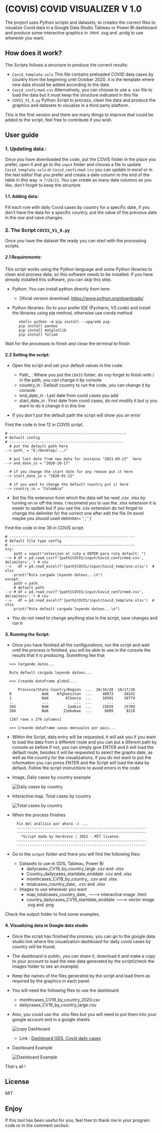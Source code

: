 # (COVIS) COVID VISUALIZER V 1.0

The project uses Python scripts and datasets, to creates the correct files to visualize Covid data in a Google Data Studio  Tableau or Power BI dashboard and produce some interactive graphics in .html .svg and .pndg to use wherever you want.

## How does it work?
The Scripts follows a structure to produce the correct results:
 * `Covid_template.xslx` This file contains preloaded COVID data cases by country from the beginning until October 2020. it is the template where new data should be added according to the date.
 * `Covid_confirmed.csv` Alternatively, you can choose to use a .csv file to load the data but it must keep the structure indicated in this file
 * `COVIS_V1_0.py` Python Script to process, clean the data and produce the graphics and datasets to visualize in a third party platform.

This is the first version and there are many things to improve that could be added to the script, feel free to contribute if you wish.

## User guide 

### **1. Updating data :**
  Once you have downloaded the code, put the COVIS folder in the place you prefer, open it and go to the `input` folder and choose a file to update `Covid_template.xslx` or `Covid_confirmed.csv` you can update in excel or in the text editor that you prefer and create a date column to the end of the table in this way -> `7/26/21`.
  You can create as many date columns as you like, don't forget to keep the structure
 
#### **1.1. Adding data:** 
  Fill each row with daily Covid cases by country for a specific date, if you don't have the data for a specific country, put the value of the previous date in the row and save changes.

### **2. The Script `COVIS_V1_0.py`**
Once you have the dataset file ready you can start with the processing scripts.
   
##### **2.1 Requirements:**
  This script works using the Python language and some Python libraries to clean and process data, so this software needs to be installed. If you have already installed this software, you can skip this step.

  + Python:
    You can install python directly from here:

    + Oficial version download: https://www.python.org/downloads/
    
   + Python libraries:
    Go to your prefer IDE (Pycharm, VS code) and install the libraries using pip method, otherwise use conda method.

     ```
        shell> python -m pip install --upgrade pip
        pip install pandas
        pip install matplotlib
        pip install folium
     ``` 
  Wait for the processes to finish and close the terminal to finish


#### **2.2 Setting the script:** 
  + Open the script and set your default values in the code:
    + Path_ : Where you put the `COVIS` folder, do noy forget to finish with / in the path, you can change it by console
    + country_in : Default country to run the code, you can change it by console
    + end_date_in : Last date from covid cases you add
    + start_date_in : First date from covid cases, do not modify it but iy you want to do it change it in this line

  + If you don't put the default path the script will show you an error

  Find the code in line 12 in COVIS script.
  ```
  # ------------------------------------------------------
  # Default config
  # -----------------------------------------------------
    # put the default path here
  --> path_ = "E:/Desktop/.../"

    # put last date from new data for instance "2021-09-23"  here
  --> end_date_in = "2020-10-17" 

    # if you change the start date for any reason put it here
  --> start_date_in = "2020-01-22"

    # if you want to change the default country put ir here
  --> country_in = "Colombia"  
  ```
  + Set the file extension from which the data will be read .csv .xlsx by
  turning on or off the lines. I recomend you to use the .xlsx extension it is easier to update but if you use the .csv extension do not forget to change the delimiter for the correct one after edit the file (In excel maybe you should used delimiter= ' ; ' )

  Find the code in line 39 in COVIS script.

  ```
  # ----------------------------------------------------------
  # default file type config
  # ----------------------------------------------------------
  try:
      path = input("seleccion al ruta o ENTER para ruta default: ")
  --> # df = pd.read_csv(f'{path}COVIS/input/Covid_confirmed.csv', delimiter=',') # csv
  -->   df = pd.read_excel(f'{path}COVIS/input/Covid_template.xlsx')  # xlsx
      print("Ruta cargada leyendo datoos...\n")
  except:
      path = path_
      # default path
  --> # df = pd.read_csv(f'{path}COVIS/input/Covid_confirmed.csv', delimiter=',') # csv
  -->   df = pd.read_excel(f'{path}COVIS/input/Covid_template.xlsx')  # xlsx
      print("Ruta default cargada leyendo datoos...\n")
  ```

  + You do not need to change anything else in the script, save changes and run it

#### **3. Running the Script:** 
  + Once you have finished all the configurations, run the script and wait until the process is finished, you will be able to see in the console the results that it is producing. Something like that
  
  
  ```
    >>> Cargando datos...

    Ruta default cargada leyendo datoos...

    >>> Creando dataframe global...

        Province/State Country/Region  ...  10/16/20  10/17/20
    0              NaN    Afghanistan  ...     40073     40141
    1              NaN        Albania  ...     16501     16774
    ..             ...            ...  ...       ...       ...
    265            NaN         Zambia  ...     15659     15789
    266            NaN       Zimbabwe  ...      8099      8110

    [267 rows x 274 columns]

    >>> Creando dataframe casos mensuales por pais...
  ```

+ Within the Script, data entry will be requested, it will ask you if you want to load the data from a different route and you can put a diferent path by console as before if not, you can simply give ENTER and it will load the default route, besides it will be requested to select the graphs date, as well as the country for the visualizations, if you do not want to put the information you can press ENTER and the Script will load the data by default. Follow the script instructions to avoid errors in the code

+ Image, Daily cases by country example

    ![Daily cases by country](https://github.com/HARDROCO/-COVIS-COVID_VISUALIZER/blob/main/output/Colombia_dailycases_CV19_2020-01-22_2020-10-17.png)

+ Interactive map, Total cases by country

    ![Total cases by country](https://github.com/HARDROCO/-COVIS-COVID_VISUALIZER/blob/main/images/map_total_cas.PNG)

+ When the process finishes
  
  ```
    Fin del análisis por ahora :) ...
    ------------------------------------------------------------
    ------------------------------------------------------------
      *Script made by Hardroco | 2021 - MIT license.
    ------------------------------------------------------------
    ------------------------------------------------------------
  ```    
+ Go to the `output` folder and there you will find the following files:

  + Datasets to use in GDS, Tableau, Power Bi
    + dailycases_CV19_by_country_large .csv and .xlsx
    + Country_dailycases_startdate_enddate .csv and .xlsx
    + monthcases_CV19_by_country_ .csv and .xlsx
    + totalcases_country_date_ .csv and .xlsx
  + Images to use wherever you want
    + map_totalcases_country_date_  ---> interactive image .html
    + country_dailycases_CV19_startdate_enddate ---> vector image .svg  and .png

Check the output folder to find some examples.

#### **4. Visualizing data in Google data studio**

+ Once the script has finished the process, you can go to the google data studio link where the visualization dashboard for daily covid cases by country will be found.
+ The dashboard is public, you can share it, download it and make a copy to your account to load the new data generated by the script(check the images folder to see an example)
+ Keep the names of the files generated by the script and load them as required by the graphics in each panel.
+ You will need the following files to use the dashboard
  + monthcases_CV19_by_country_2020.csv
  + dailycases_CV19_by_country_large.csv

+ Also, you could use the .xlxs files but you will need to put them into your google account and in a google sheets 

  ![copy Dashboard](https://github.com/HARDROCO/-COVIS-COVID_VISUALIZER/blob/main/images/covis_m_copy.PNG)


  + Link : [Dashboard GDS, Covid daily cases](https://datastudio.google.com/s/mjWSAdwfgZ4)

+ Dashboard Example

  ![Dashboard Example](https://github.com/HARDROCO/-COVIS-COVID_VISUALIZER/blob/main/images/dashboard_gds.PNG)


That's all !


License
---------------
MIT 

Enjoy
---------------
If this tool has been useful for you, feel free to thank me in your program code or in the comment section.
